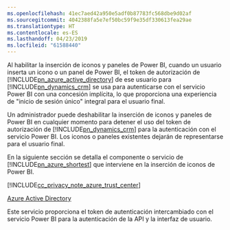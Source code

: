 ```yaml
---
ms.openlocfilehash: 41ec7aed42a950e5adf0b87783fc568dbe9d02af
ms.sourcegitcommit: 4042388fa5e7ef50bc59f9e35df330613fea29ae
ms.translationtype: HT
ms.contentlocale: es-ES
ms.lasthandoff: 04/23/2019
ms.locfileid: "61588440"
---
```

Al habilitar la inserción de iconos y paneles de Power BI, cuando un usuario inserta un icono o un panel de Power BI, el token de autorización de [!INCLUDE[pn_azure_active_directory](pn-azure-active-directory.md)] de ese usuario para [!INCLUDE[pn_dynamics_crm](pn-dynamics-crm.md)] se usa para autenticarse con el servicio Power BI con una concesión implícita, lo que proporciona una experiencia de "inicio de sesión único" integral para el usuario final.  
  
 Un administrador puede deshabilitar la inserción de iconos y paneles de Power BI en cualquier momento para detener el uso del token de autorización de [!INCLUDE[pn_dynamics_crm](pn-dynamics-crm.md)] para la autenticación con el servicio Power BI. Los iconos o paneles existentes dejarán de representarse para el usuario final.  
  
 En la siguiente sección se detalla el componente o servicio de [!INCLUDE[pn_azure_shortest](pn-azure-shortest.md)] que interviene en la inserción de iconos de Power BI.  
  
 [!INCLUDE[cc_privacy_note_azure_trust_center](cc-privacy-note-azure-trust-center.md)]  
  
 [Azure Active Directory](https://azure.microsoft.com/services/active-directory/)  
  
 Este servicio proporciona el token de autenticación intercambiado con el servicio Power BI para la autenticación de la API y la interfaz de usuario.
